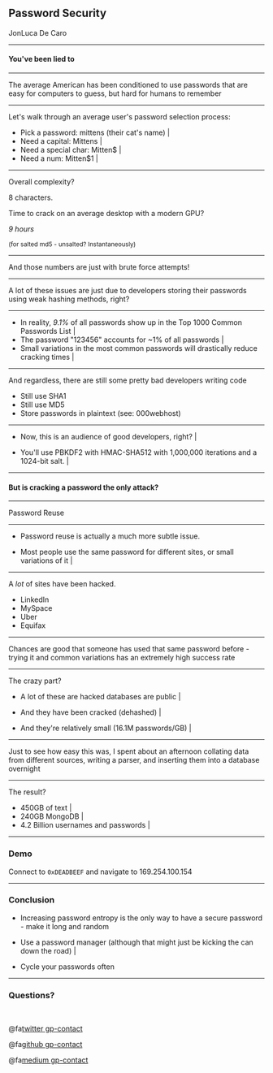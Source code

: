 
## Password Security

JonLuca De Caro

---

#### You've been lied to

---

The average American has been conditioned to use passwords that are easy for computers to guess, but hard for humans to remember

---

Let's walk through an average user's password selection process: 

- Pick a password: mittens (their cat's name) |
- Need a capital: Mittens |
- Need a special char: Mitten$ |
- Need a num: Mitten$1 |

---

Overall complexity? 

8 characters. 

Time to crack on an average desktop with a modern GPU? 

*9 hours* <p style="font-size: 12px">(for salted md5 - unsalted? Instantaneously)</p>

---

And those numbers are just with brute force attempts!

---

A lot of these issues are just due to developers storing their passwords using weak hashing methods, right?

---

- In reality, *9.1%* of all passwords show up in the Top 1000 Common Passwords List |
- The password "123456" accounts for ~1% of all passwords |
- Small variations in the most common passwords will drastically reduce cracking times | 

---

And regardless, there are still some pretty bad developers writing code

- Still use SHA1
- Still use MD5
- Store passwords in plaintext (see: 000webhost)

---

- Now, this is an audience of good developers, right? |

- You'll use PBKDF2 with HMAC-SHA512 with 1,000,000 iterations and a 1024-bit salt. |

---

#### But is cracking a password the only attack?

---

Password Reuse

--- 

- Password reuse is actually a much more subtle issue.

- Most people use the same password for different sites, or small variations of it |

---

A *lot* of sites have been hacked. 

- LinkedIn 
- MySpace
- Uber 
- Equifax

---

Chances are good that someone has used that same password before - trying it and common variations has an extremely high success rate

---

The crazy part?

- A lot of these are hacked databases are public |

- And they have been cracked (dehashed) |

- And they're relatively small (16.1M passwords/GB) |

---

Just to see how easy this was, I spent about an afternoon collating data from different sources, writing a parser, and inserting them into a database overnight

---
The result?

- 450GB of text |
- 240GB MongoDB |
- 4.2 Billion usernames and passwords |

---

### Demo

Connect to `0xDEADBEEF` and navigate to 169.254.100.154

---

### Conclusion

- Increasing password entropy is the only way to have a secure password - make it long and random

- Use a password manager (although that might just be kicking the can down the road) |

- Cycle your passwords often

---


### Questions?

<br>

@fa[twitter gp-contact](@jonlucadecaro)

@fa[github gp-contact](jonluca)

@fa[medium gp-contact](@jonluca)